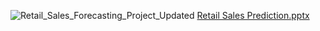 ![Retail_Sales_Forecasting_Project_Updated](https://github.com/user-attachments/assets/1937ae3f-d274-4ea2-8217-62d2fa392ca6)
[Retail Sales Prediction.pptx](https://github.com/user-attachments/files/15862310/Retail.Sales.Prediction.pptx)
